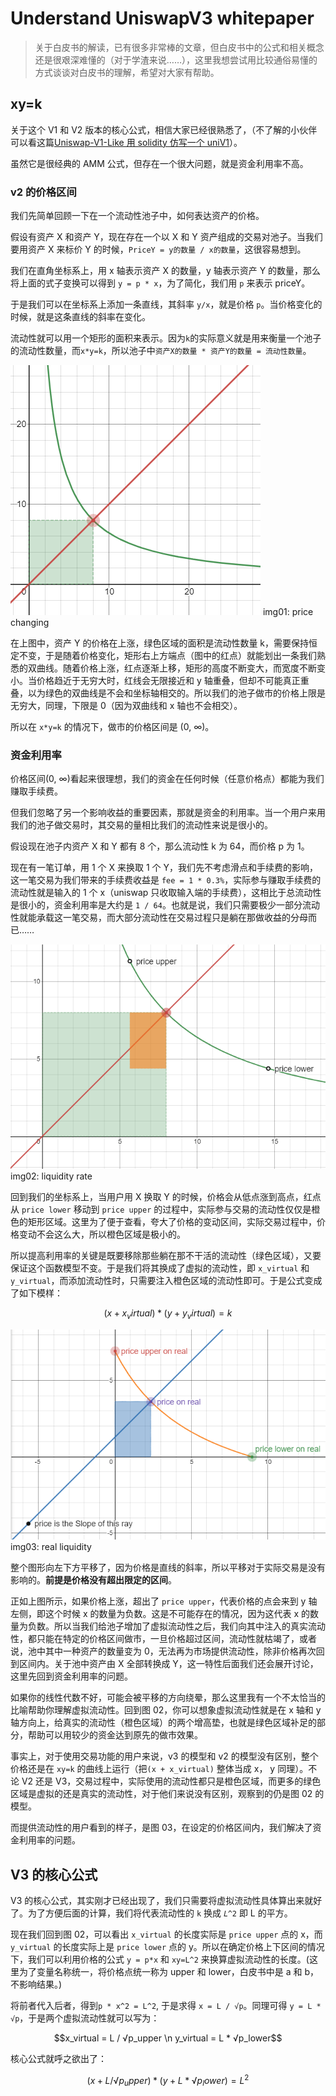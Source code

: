 # Understand UniswapV3 whitepaper

> 关于白皮书的解读，已有很多非常棒的文章，但白皮书中的公式和相关概念还是很艰深难懂的（对于学渣来说……），这里我想尝试用比较通俗易懂的方式谈谈对白皮书的理解，希望对大家有帮助。

## xy=k

关于这个 V1 和 V2 版本的核心公式，相信大家已经很熟悉了，（不了解的小伙伴可以看这篇[Uniswap-V1-Like 用 solidity 仿写一个 uniV1](../../../basic/13-decentralized-exchange/uniswap-v1-like/README.md)）。

虽然它是很经典的 AMM 公式，但存在一个很大问题，就是资金利用率不高。

### v2 的价格区间

我们先简单回顾一下在一个流动性池子中，如何表达资产的价格。

假设有资产 X 和资产 Y，现在存在一个以 X 和 Y 资产组成的交易对池子。当我们要用资产 X 来标价 Y 的时候，`PriceY = y的数量 / x的数量`，这很容易想到。

我们在直角坐标系上，用 x 轴表示资产 X 的数量，y 轴表示资产 Y 的数量，那么将上面的式子变换可以得到 `y = p * x`，为了简化，我们用 `p` 来表示 priceY。

于是我们可以在坐标系上添加一条直线，其斜率 `y/x`，就是价格 `p`。当价格变化的时候，就是这条直线的斜率在变化。

流动性就可以用一个矩形的面积来表示。因为`k`的实际意义就是用来衡量一个池子的流动性数量，而`x*y=k`，所以池子中`资产X的数量 * 资产Y的数量 = 流动性数量`。

![price changing](./img/understanding-01-pricechange.webp)
img01: price changing

在上图中，资产 Y 的价格在上涨，绿色区域的面积是流动性数量 k，需要保持恒定不变，于是随着价格变化，矩形右上方端点（图中的红点）就能划出一条我们熟悉的双曲线。随着价格上涨，红点逐渐上移，矩形的高度不断变大，而宽度不断变小。当价格趋近于无穷大时，红线会无限接近和 y 轴重叠，但却不可能真正重叠，以为绿色的双曲线是不会和坐标轴相交的。所以我们的池子做市的价格上限是无穷大，同理，下限是 0（因为双曲线和 x 轴也不会相交）。

所以在 `x*y=k` 的情况下，做市的价格区间是 (0, ∞)。

### 资金利用率

价格区间(0, ∞)看起来很理想，我们的资金在任何时候（任意价格点）都能为我们赚取手续费。

但我们忽略了另一个影响收益的重要因素，那就是资金的利用率。当一个用户来用我们的池子做交易时，其交易的量相比我们的流动性来说是很小的。

假设现在池子内资产 X 和 Y 都有 8 个，那么流动性 k 为 64，而价格 p 为 1。

现在有一笔订单，用 1 个 X 来换取 1 个 Y，我们先不考虑滑点和手续费的影响，这一笔交易为我们带来的手续费收益是 `fee = 1 * 0.3%`，实际参与赚取手续费的流动性就是输入的 1 个 x（uniswap 只收取输入端的手续费），这相比于总流动性是很小的，资金利用率是大约是 `1 / 64`。也就是说，我们只需要极少一部分流动性就能承载这一笔交易，而大部分流动性在交易过程只是躺在那做收益的分母而已……

![liquidity rate](./img/understanding-02-liquidityrate.png)
img02: liquidity rate

回到我们的坐标系上，当用户用 X 换取 Y 的时候，价格会从低点涨到高点，红点从 `price lower` 移动到 `price upper` 的过程中，实际参与交易的流动性仅仅是橙色的矩形区域。这里为了便于查看，夸大了价格的变动区间，实际交易过程中，价格变动不会这么大，所以橙色区域是极小的。

所以提高利用率的关键是既要移除那些躺在那不干活的流动性（绿色区域），又要保证这个函数模型不变。于是我们将其换成了虚拟的流动性，即 `x_virtual` 和 `y_virtual`，而添加流动性时，只需要注入橙色区域的流动性即可。于是公式变成了如下模样：

```math
(x + x_virtual)*(y + y_virtual)=k
```

![real liquidity](./img/understanding-03-realliquidity.png)
img03: real liquidity

整个图形向左下方平移了，因为价格是直线的斜率，所以平移对于实际交易是没有影响的。**前提是价格没有超出限定的区间**。

正如上图所示，如果价格上涨，超出了 `price upper`，代表价格的点会来到 y 轴左侧，即这个时候 x 的数量为负数。这是不可能存在的情况，因为这代表 x 的数量为负数。所以当我们给池子增加了虚拟流动性之后，我们向其中注入的真实流动性，都只能在特定的价格区间做市，一旦价格超过区间，流动性就枯竭了，或者说，池中其中一种资产的数量变为 0，无法再为市场提供流动性，除非价格再次回到区间内。关于池中资产由 X 全部转换成 Y，这一特性后面我们还会展开讨论，这里先回到资金利用率的问题。

如果你的线性代数不好，可能会被平移的方向绕晕，那么这里我有一个不太恰当的比喻帮助你理解虚拟流动性。回到图 02，你可以想象虚拟流动性就是在 x 轴和 y 轴方向上，给真实的流动性（橙色区域）的两个增高垫，也就是绿色区域补足的部分，帮助可以用较少的资金达到原先的做市效果。

事实上，对于使用交易功能的用户来说，v3 的模型和 v2 的模型没有区别，整个价格还是在 `xy=k` 的曲线上运行（把`(x + x_virtual)` 整体当成 x， y 同理）。不论 V2 还是 V3，交易过程中，实际使用的流动性都只是橙色区域，而更多的绿色区域是虚拟的还是真实的流动性，对于他们来说没有区别，观察到的仍是图 02 的模型。

而提供流动性的用户看到的样子，是图 03，在设定的价格区间内，我们解决了资金利用率的问题。

## V3 的核心公式

V3 的核心公式，其实刚才已经出现了，我们只需要将虚拟流动性具体算出来就好了。为了方便后面的计算，我们将代表流动性的 `k` 换成 `𝐿^2` 即 L 的平方。

现在我们回到图 02，可以看出 `x_virtual` 的长度实际是 `price upper` 点的 x，而 `y_virtual` 的长度实际上是 `price lower` 点的 y。所以在确定价格上下区间的情况下，我们可以利用价格的公式 `y = p*x` 和 `xy=L^2` 来换算虚拟流动性的长度。(这里为了变量名称统一，将价格点统一称为 upper 和 lower，白皮书中是 a 和 b，不影响结果。)

将前者代入后者，得到`p * x^2 = L^2`, 于是求得 `x = L / √p`。同理可得 `y = L * √p`，于是两个虚拟流动性就可以写为：

```math
x_virtual = L / √p_upper \n
y_virtual = L * √p_lower
```

核心公式就呼之欲出了：

```math
(x + L / √p_upper) * (y + L * √p_lower) = L^2
``` 